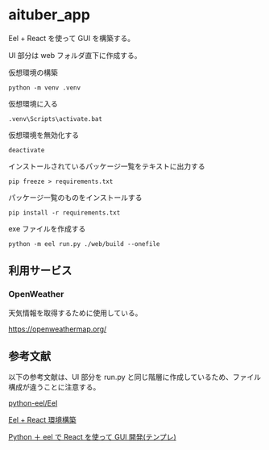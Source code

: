 # aituber_app

Eel + React を使って GUI を構築する。

UI 部分は web フォルダ直下に作成する。

仮想環境の構築

`python -m venv .venv`

仮想環境に入る

`.venv\Scripts\activate.bat`

仮想環境を無効化する

`deactivate`

インストールされているパッケージ一覧をテキストに出力する

`pip freeze > requirements.txt`

パッケージ一覧のものをインストールする

`pip install -r requirements.txt`

exe ファイルを作成する

`python -m eel run.py ./web/build --onefile`

## 利用サービス

### OpenWeather

天気情報を取得するために使用している。

https://openweathermap.org/

## 参考文献

以下の参考文献は、UI 部分を run.py と同じ階層に作成しているため、ファイル構成が違うことに注意する。

[python-eel/Eel](https://github.com/python-eel/Eel)

[Eel + React 環境構築](https://zenn.dev/teba_eleven/scraps/20f04b77fe8a7b)

[Python ＋ eel で React を使って GUI 開発(テンプレ)](https://qiita.com/dende-h/items/19fb0d461c5dc41105ff)
